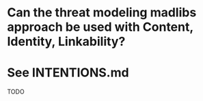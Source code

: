 # Can the threat modeling madlibs approach be used with Content, Identity, Linkability?
# See INTENTIONS.md

TODO